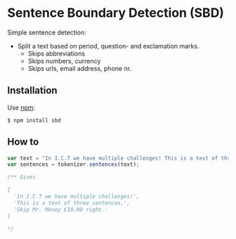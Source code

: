 # Sentence Boundary Detection (SBD)

Simple sentence detection:

* Split a text based on period, question- and exclamation marks.
    * Skips abbreviations
    * Skips numbers, currency
    * Skips urls, email address, phone nr.

## Installation

Use [npm](http://npmjs.org):

    $ npm install sbd


## How to

```javascript
var text = "In I.C.T we have multiple challenges! This is a text of three sentences. Skip Mr. Money €10.00 right.";
var sentences = tokenizer.sentences(text);

/** Gives

[
  'In I.C.T we have multiple challenges!',
  'This is a text of three sentences.',
  'Skip Mr. Money €10.00 right.'
]

*/

```

